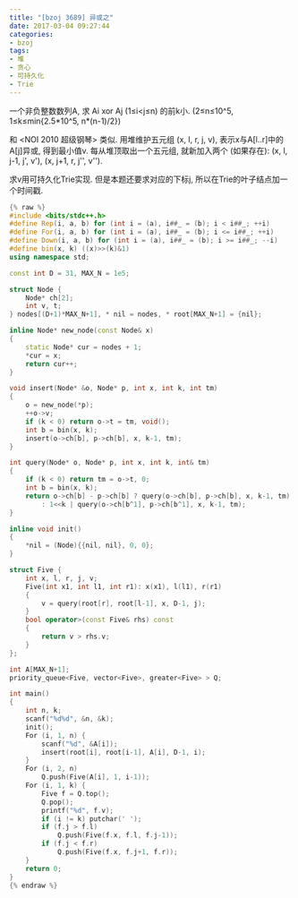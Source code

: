 ```yaml
---
title: "[bzoj 3689] 异或之"
date: 2017-03-04 09:27:44
categories:
- bzoj
tags:
- 堆
- 贪心
- 可持久化
- Trie
---
```

一个非负整数数列A, 求 Ai xor Aj (1&le;i&lt;j&le;n) 的前k小. (2&le;n&le;10^5, 1&le;k&le;min{2.5\*10^5, n\*(n-1)/2})
<!--more-->
和 <NOI 2010 超级钢琴> 类似. 用堆维护五元组 (x, l, r, j, v), 表示x与A[l..r]中的A[j]异或, 得到最小值v. 每从堆顶取出一个五元组, 就新加入两个 (如果存在): (x, l, j-1, j', v'), (x, j+1, r, j'', v'').

求v用可持久化Trie实现. 但是本题还要求对应的下标j, 所以在Trie的叶子结点加一个时间戳.

```cpp
{% raw %}
#include <bits/stdc++.h>
#define Rep(i, a, b) for (int i = (a), i##_ = (b); i < i##_; ++i)
#define For(i, a, b) for (int i = (a), i##_ = (b); i <= i##_; ++i)
#define Down(i, a, b) for (int i = (a), i##_ = (b); i >= i##_; --i)
#define bin(x, k) ((x)>>(k)&1)
using namespace std;

const int D = 31, MAX_N = 1e5;

struct Node {
	Node* ch[2];
	int v, t;
} nodes[(D+1)*MAX_N+1], * nil = nodes, * root[MAX_N+1] = {nil};

inline Node* new_node(const Node& x)
{
	static Node* cur = nodes + 1;
	*cur = x;
	return cur++;
}

void insert(Node* &o, Node* p, int x, int k, int tm)
{
	o = new_node(*p);
	++o->v;
	if (k < 0) return o->t = tm, void();
	int b = bin(x, k);
	insert(o->ch[b], p->ch[b], x, k-1, tm);
}

int query(Node* o, Node* p, int x, int k, int& tm)
{
	if (k < 0) return tm = o->t, 0;
	int b = bin(x, k);
	return o->ch[b] - p->ch[b] ? query(o->ch[b], p->ch[b], x, k-1, tm)
		: 1<<k | query(o->ch[b^1], p->ch[b^1], x, k-1, tm);
}

inline void init()
{
	*nil = (Node){{nil, nil}, 0, 0};
}

struct Five {
	int x, l, r, j, v;
	Five(int x1, int l1, int r1): x(x1), l(l1), r(r1)
	{
		v = query(root[r], root[l-1], x, D-1, j);
	}
	bool operator>(const Five& rhs) const
	{
		return v > rhs.v;
	}
};

int A[MAX_N+1];
priority_queue<Five, vector<Five>, greater<Five> > Q;

int main()
{
	int n, k;
	scanf("%d%d", &n, &k);
	init();
	For (i, 1, n) {
		scanf("%d", &A[i]);
		insert(root[i], root[i-1], A[i], D-1, i);
	}
	For (i, 2, n)
		Q.push(Five(A[i], 1, i-1));
	For (i, 1, k) {
		Five f = Q.top();
		Q.pop();
		printf("%d", f.v);
		if (i != k) putchar(' ');
		if (f.j > f.l)
			Q.push(Five(f.x, f.l, f.j-1));
		if (f.j < f.r)
			Q.push(Five(f.x, f.j+1, f.r));
	}
	return 0;
}
{% endraw %}
```